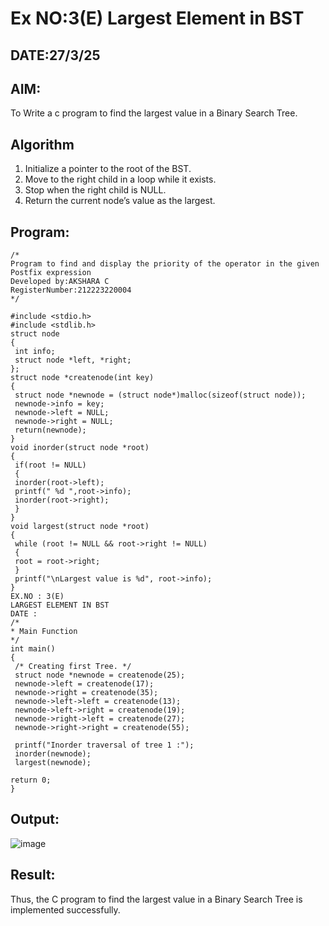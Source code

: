 # Ex NO:3(E) Largest Element in BST
## DATE:27/3/25
## AIM:
To Write a c program to find the largest value in a Binary Search Tree.

## Algorithm
1. Initialize a pointer to the root of the BST.
2. Move to the right child in a loop while it exists.
3. Stop when the right child is NULL.
4. Return the current node’s value as the largest.
## Program:
```
/*
Program to find and display the priority of the operator in the given Postfix expression
Developed by:AKSHARA C 
RegisterNumber:212223220004  
*/
```
```
#include <stdio.h>
#include <stdlib.h>
struct node
{
 int info;
 struct node *left, *right;
};
struct node *createnode(int key)
{
 struct node *newnode = (struct node*)malloc(sizeof(struct node));
 newnode->info = key;
 newnode->left = NULL;
 newnode->right = NULL;
 return(newnode);
}
void inorder(struct node *root)
{
 if(root != NULL)
 {
 inorder(root->left);
 printf(" %d ",root->info);
 inorder(root->right);
 }
}
void largest(struct node *root)
{
 while (root != NULL && root->right != NULL)
 {
 root = root->right;
 }
 printf("\nLargest value is %d", root->info);
}
EX.NO : 3(E)
LARGEST ELEMENT IN BST
DATE :
/*
* Main Function
*/
int main()
{
 /* Creating first Tree. */
 struct node *newnode = createnode(25);
 newnode->left = createnode(17);
 newnode->right = createnode(35);
 newnode->left->left = createnode(13);
 newnode->left->right = createnode(19);
 newnode->right->left = createnode(27);
 newnode->right->right = createnode(55);
 
 printf("Inorder traversal of tree 1 :");
 inorder(newnode);
 largest(newnode);
 
return 0;
}
```

## Output:
![image](https://github.com/user-attachments/assets/eed42634-a9ca-4b37-a3b6-6811974204dd)

## Result:
Thus, the C program to find the largest value in a Binary Search Tree is implemented successfully.
